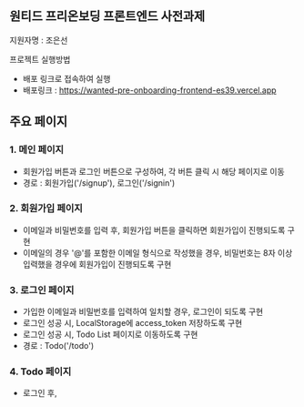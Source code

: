 ## 원티드 프리온보딩 프론트엔드 사전과제

지원자명 : 조은선

프로젝트 실행방법
- 배포 링크로 접속하여 실행<br/>
- 배포링크 : https://wanted-pre-onboarding-frontend-es39.vercel.app <br />

## 주요 페이지
### 1. 메인 페이지<br />
- 회원가입 버튼과 로그인 버튼으로 구성하여, 각 버튼 클릭 시 해당 페이지로 이동<br />
- 경로 : 회원가입('/signup'), 로그인('/signin')<br />
### 2. 회원가입 페이지<br />
- 이메일과 비밀번호를 입력 후, 회원가입 버튼을 클릭하면 회원가입이 진행되도록 구현<br />
- 이메일의 경우 '@'를 포함한 이메일 형식으로 작성했을 경우, 비밀번호는 8자 이상 입력했을 경우에 회원가입이 진행되도록 구현<br />
### 3. 로그인 페이지<br />
- 가입한 이메일과 비밀번호를 입력하여 일치할 경우, 로그인이 되도록 구현<br />
- 로그인 성공 시, LocalStorage에 access_token 저장하도록 구현<br />
- 로그인 성공 시, Todo List 페이지로 이동하도록 구현<br />
- 경로 : Todo('/todo')<br />
### 4. Todo 페이지 <br />
- 로그인 후, 
